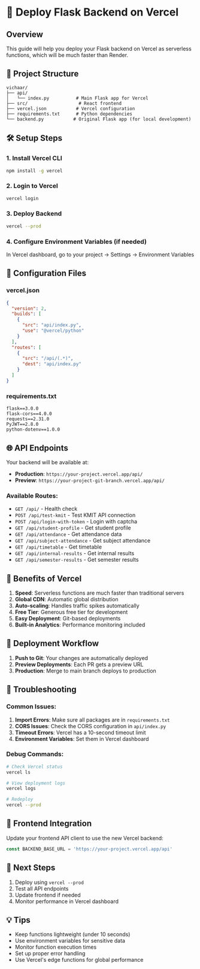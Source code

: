 # 🚀 Deploy Flask Backend on Vercel

## Overview
This guide will help you deploy your Flask backend on Vercel as serverless functions, which will be much faster than Render.

## 📁 Project Structure
```
vichaar/
├── api/
│   └── index.py          # Main Flask app for Vercel
├── src/                   # React frontend
├── vercel.json           # Vercel configuration
├── requirements.txt      # Python dependencies
└── backend.py           # Original Flask app (for local development)
```

## 🛠️ Setup Steps

### 1. Install Vercel CLI
```bash
npm install -g vercel
```

### 2. Login to Vercel
```bash
vercel login
```

### 3. Deploy Backend
```bash
vercel --prod
```

### 4. Configure Environment Variables (if needed)
In Vercel dashboard, go to your project → Settings → Environment Variables

## 🔧 Configuration Files

### vercel.json
```json
{
  "version": 2,
  "builds": [
    {
      "src": "api/index.py",
      "use": "@vercel/python"
    }
  ],
  "routes": [
    {
      "src": "/api/(.*)",
      "dest": "api/index.py"
    }
  ]
}
```

### requirements.txt
```
flask==3.0.0
flask-cors==4.0.0
requests==2.31.0
PyJWT==2.8.0
python-dotenv==1.0.0
```

## 🌐 API Endpoints

Your backend will be available at:
- **Production**: `https://your-project.vercel.app/api/`
- **Preview**: `https://your-project-git-branch.vercel.app/api/`

### Available Routes:
- `GET /api/` - Health check
- `POST /api/test-kmit` - Test KMIT API connection
- `POST /api/login-with-token` - Login with captcha
- `GET /api/student-profile` - Get student profile
- `GET /api/attendance` - Get attendance data
- `GET /api/subject-attendance` - Get subject attendance
- `GET /api/timetable` - Get timetable
- `GET /api/internal-results` - Get internal results
- `GET /api/semester-results` - Get semester results

## 🚀 Benefits of Vercel

1. **Speed**: Serverless functions are much faster than traditional servers
2. **Global CDN**: Automatic global distribution
3. **Auto-scaling**: Handles traffic spikes automatically
4. **Free Tier**: Generous free tier for development
5. **Easy Deployment**: Git-based deployments
6. **Built-in Analytics**: Performance monitoring included

## 🔄 Deployment Workflow

1. **Push to Git**: Your changes are automatically deployed
2. **Preview Deployments**: Each PR gets a preview URL
3. **Production**: Merge to main branch deploys to production

## 🐛 Troubleshooting

### Common Issues:

1. **Import Errors**: Make sure all packages are in `requirements.txt`
2. **CORS Issues**: Check the CORS configuration in `api/index.py`
3. **Timeout Errors**: Vercel has a 10-second timeout limit
4. **Environment Variables**: Set them in Vercel dashboard

### Debug Commands:
```bash
# Check Vercel status
vercel ls

# View deployment logs
vercel logs

# Redeploy
vercel --prod
```

## 📱 Frontend Integration

Update your frontend API client to use the new Vercel backend:

```typescript
const BACKEND_BASE_URL = 'https://your-project.vercel.app/api'
```

## 🎯 Next Steps

1. Deploy using `vercel --prod`
2. Test all API endpoints
3. Update frontend if needed
4. Monitor performance in Vercel dashboard

## 💡 Tips

- Keep functions lightweight (under 10 seconds)
- Use environment variables for sensitive data
- Monitor function execution times
- Set up proper error handling
- Use Vercel's edge functions for global performance
